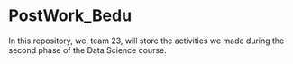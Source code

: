 # PostWork_Bedu
In this repository, we, team 23, will store the activities we made during the second phase of the Data Science course.
